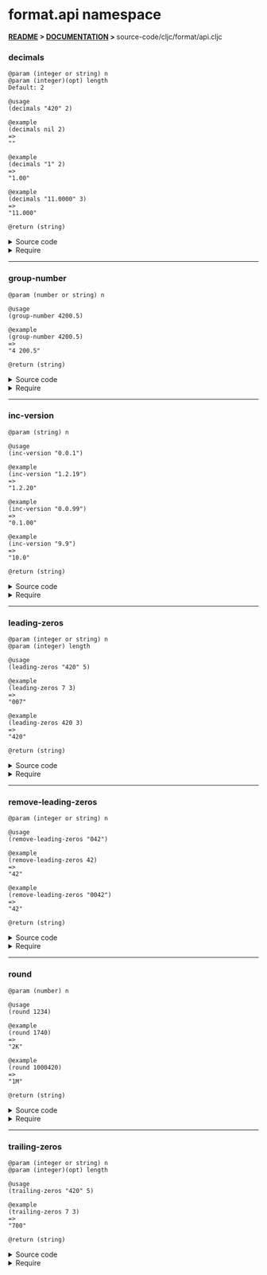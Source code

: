 
# <strong>format.api</strong> namespace

<strong>[README](../../../README.md) > [DOCUMENTATION](../../COVER.md) > </strong>source-code/cljc/format/api.cljc

### decimals

```
@param (integer or string) n
@param (integer)(opt) length
Default: 2
```

```
@usage
(decimals "420" 2)
```

```
@example
(decimals nil 2)
=>
""
```

```
@example
(decimals "1" 2)
=>
"1.00"
```

```
@example
(decimals "11.0000" 3)
=>
"11.000"
```

```
@return (string)
```

<details>
<summary>Source code</summary>

```
(defn decimals
  ([n]
   (decimals n 2))

  ([n length]
   (let [x     (str   n)
         count (count x)]
        (if            (< count 1) x
            (if-let [separator-index (string/first-dex-of x ".")]
                    (let [diff (- count separator-index length 1)]
                         (cond                               (> diff 0)
                               (subs x 0 (+ separator-index (inc length)))
                               (< diff 0)
                               (str x (trailing-zeros nil (- 0 diff)))
                               (= diff 0) x))
                    (str x "." (trailing-zeros nil length)))))))
```

</details>

<details>
<summary>Require</summary>

```
(ns my-namespace (:require [format.api :refer [decimals]]))

(format.api/decimals ...)
(decimals            ...)
```

</details>

---

### group-number

```
@param (number or string) n
```

```
@usage
(group-number 4200.5)
```

```
@example
(group-number 4200.5)
=>
"4 200.5"
```

```
@return (string)
```

<details>
<summary>Source code</summary>

```
(defn group-number
  [n]
  (let [        base        (re-find #"\d+" n)
        group-count (quot (count base) 3)
        offset      (-    (count base) (* 3 group-count))]
       (str            (string/trim (reduce (fn [result dex]
                                     (let [x (+ offset (* 3 dex))]
                                          (str result " " (subs base x (+ x 3)))))
                                 (subs base 0 offset)
                                 (range group-count)))
            (subs n (count base)))))
```

</details>

<details>
<summary>Require</summary>

```
(ns my-namespace (:require [format.api :refer [group-number]]))

(format.api/group-number ...)
(group-number            ...)
```

</details>

---

### inc-version

```
@param (string) n
```

```
@usage
(inc-version "0.0.1")
```

```
@example
(inc-version "1.2.19")
=>
"1.2.20"
```

```
@example
(inc-version "0.0.99")
=>
"0.1.00"
```

```
@example
(inc-version "9.9")
=>
"10.0"
```

```
@return (string)
```

<details>
<summary>Source code</summary>

```
(defn inc-version
  [n]
  (letfn [(implode-f                     [n separators]
                     (if (vector/nonempty? separators)
                         (implode-f (string/insert-part n "." (last separators))
                                    (vector/remove-last-item separators))
                         (return n)))
          (explode-f                     [n separators]
                     (if-let [separator (string/first-dex-of n ".")]
                             (explode-f (string/remove-first-occurence n ".")
                                        (conj separators separator))
                             (implode-f                                        (let [bugfix (remove-leading-zeros n)]
                                             (leading-zeros (mixed/update-whole-number bugfix inc) (count n)))
                                        (if (re-match? n #"^[9]{1,}$")
                                            (vector/->items separators inc)
                                            (param          separators)))))]
         (explode-f n [])))
```

</details>

<details>
<summary>Require</summary>

```
(ns my-namespace (:require [format.api :refer [inc-version]]))

(format.api/inc-version ...)
(inc-version            ...)
```

</details>

---

### leading-zeros

```
@param (integer or string) n
@param (integer) length
```

```
@usage
(leading-zeros "420" 5)
```

```
@example
(leading-zeros 7 3)
=>
"007"
```

```
@example
(leading-zeros 420 3)
=>
"420"
```

```
@return (string)
```

<details>
<summary>Source code</summary>

```
(defn leading-zeros
  [n length]
  (loop [x (str n)]
        (if (< (count x) length)
            (recur (str "0" x))
            (return x))))
```

</details>

<details>
<summary>Require</summary>

```
(ns my-namespace (:require [format.api :refer [leading-zeros]]))

(format.api/leading-zeros ...)
(leading-zeros            ...)
```

</details>

---

### remove-leading-zeros

```
@param (integer or string) n
```

```
@usage
(remove-leading-zeros "042")
```

```
@example
(remove-leading-zeros 42)
=>
"42"
```

```
@example
(remove-leading-zeros "0042")
=>
"42"
```

```
@return (string)
```

<details>
<summary>Source code</summary>

```
(defn remove-leading-zeros
  [n]
  (letfn [(f [n]
             (if-not (= "0" (-> n first str))
                     (return n)
                     (f (subs n 1))))]
         (-> n str f)))
```

</details>

<details>
<summary>Require</summary>

```
(ns my-namespace (:require [format.api :refer [remove-leading-zeros]]))

(format.api/remove-leading-zeros ...)
(remove-leading-zeros            ...)
```

</details>

---

### round

```
@param (number) n
```

```
@usage
(round 1234)
```

```
@example
(round 1740)
=>
"2K"
```

```
@example
(round 1000420)
=>
"1M"
```

```
@return (string)
```

<details>
<summary>Source code</summary>

```
(defn round
  [n]
  (cond (>= n 1000000) (str (Math/round (/ n 1000000)) "M")
        (>= n 1000)    (str (Math/round (/ n 1000))    "K")
        :return        (str (Math/round n))))
```

</details>

<details>
<summary>Require</summary>

```
(ns my-namespace (:require [format.api :refer [round]]))

(format.api/round ...)
(round            ...)
```

</details>

---

### trailing-zeros

```
@param (integer or string) n
@param (integer)(opt) length
```

```
@usage
(trailing-zeros "420" 5)
```

```
@example
(trailing-zeros 7 3)
=>
"700"
```

```
@return (string)
```

<details>
<summary>Source code</summary>

```
(defn trailing-zeros
  [n length]
  (loop [x (str n)]
        (if (< (count x) length)
            (recur (str x "0"))
            (return x))))
```

</details>

<details>
<summary>Require</summary>

```
(ns my-namespace (:require [format.api :refer [trailing-zeros]]))

(format.api/trailing-zeros ...)
(trailing-zeros            ...)
```

</details>
